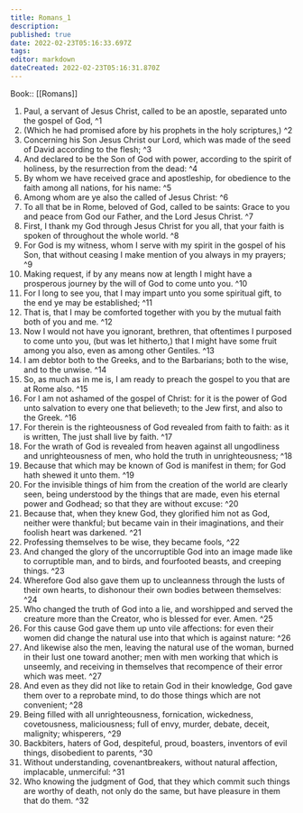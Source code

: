 ```yaml
---
title: Romans_1
description: 
published: true
date: 2022-02-23T05:16:33.697Z
tags: 
editor: markdown
dateCreated: 2022-02-23T05:16:31.870Z
---
```


 Book:: [[Romans]]
 1. Paul, a servant of Jesus Christ, called to be an apostle, separated unto the gospel of God, ^1
 2. (Which he had promised afore by his prophets in the holy scriptures,) ^2
 3. Concerning his Son Jesus Christ our Lord, which was made of the seed of David according to the flesh; ^3
 4. And declared to be the Son of God with power, according to the spirit of holiness, by the resurrection from the dead: ^4
 5. By whom we have received grace and apostleship, for obedience to the faith among all nations, for his name: ^5
 6. Among whom are ye also the called of Jesus Christ: ^6
 7. To all that be in Rome, beloved of God, called to be saints: Grace to you and peace from God our Father, and the Lord Jesus Christ. ^7
 8. First, I thank my God through Jesus Christ for you all, that your faith is spoken of throughout the whole world. ^8
 9. For God is my witness, whom I serve with my spirit in the gospel of his Son, that without ceasing I make mention of you always in my prayers; ^9
 10. Making request, if by any means now at length I might have a prosperous journey by the will of God to come unto you. ^10
 11. For I long to see you, that I may impart unto you some spiritual gift, to the end ye may be established; ^11
 12. That is, that I may be comforted together with you by the mutual faith both of you and me. ^12
 13. Now I would not have you ignorant, brethren, that oftentimes I purposed to come unto you, (but was let hitherto,) that I might have some fruit among you also, even as among other Gentiles. ^13
 14. I am debtor both to the Greeks, and to the Barbarians; both to the wise, and to the unwise. ^14
 15. So, as much as in me is, I am ready to preach the gospel to you that are at Rome also. ^15
 16. For I am not ashamed of the gospel of Christ: for it is the power of God unto salvation to every one that believeth; to the Jew first, and also to the Greek. ^16
 17. For therein is the righteousness of God revealed from faith to faith: as it is written, The just shall live by faith. ^17
 18. For the wrath of God is revealed from heaven against all ungodliness and unrighteousness of men, who hold the truth in unrighteousness; ^18
 19. Because that which may be known of God is manifest in them; for God hath shewed it unto them. ^19
 20. For the invisible things of him from the creation of the world are clearly seen, being understood by the things that are made, even his eternal power and Godhead; so that they are without excuse: ^20
 21. Because that, when they knew God, they glorified him not as God, neither were thankful; but became vain in their imaginations, and their foolish heart was darkened. ^21
 22. Professing themselves to be wise, they became fools, ^22
 23. And changed the glory of the uncorruptible God into an image made like to corruptible man, and to birds, and fourfooted beasts, and creeping things. ^23
 24. Wherefore God also gave them up to uncleanness through the lusts of their own hearts, to dishonour their own bodies between themselves: ^24
 25. Who changed the truth of God into a lie, and worshipped and served the creature more than the Creator, who is blessed for ever. Amen. ^25
 26. For this cause God gave them up unto vile affections: for even their women did change the natural use into that which is against nature: ^26
 27. And likewise also the men, leaving the natural use of the woman, burned in their lust one toward another; men with men working that which is unseemly, and receiving in themselves that recompence of their error which was meet. ^27
 28. And even as they did not like to retain God in their knowledge, God gave them over to a reprobate mind, to do those things which are not convenient; ^28
 29. Being filled with all unrighteousness, fornication, wickedness, covetousness, maliciousness; full of envy, murder, debate, deceit, malignity; whisperers, ^29
 30. Backbiters, haters of God, despiteful, proud, boasters, inventors of evil things, disobedient to parents, ^30
 31. Without understanding, covenantbreakers, without natural affection, implacable, unmerciful: ^31
 32. Who knowing the judgment of God, that they which commit such things are worthy of death, not only do the same, but have pleasure in them that do them. ^32
